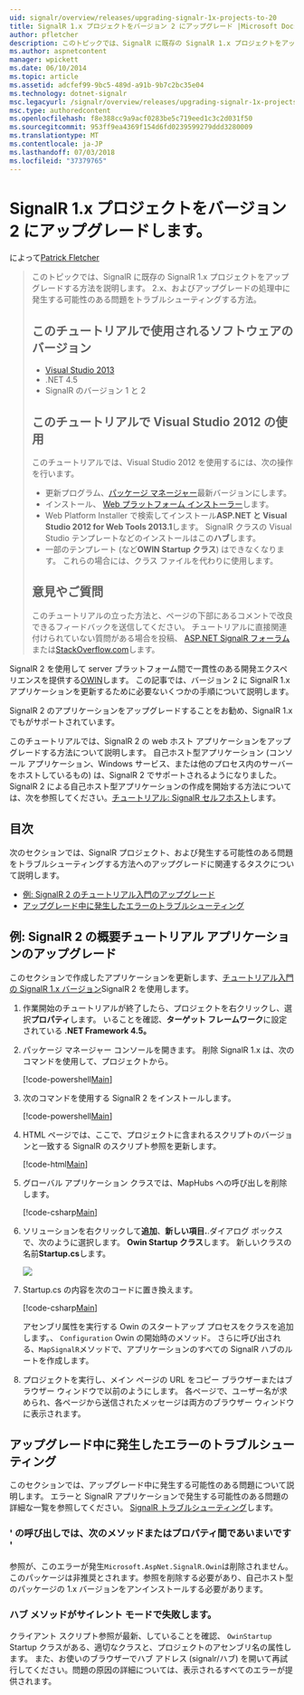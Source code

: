 ```yaml
---
uid: signalr/overview/releases/upgrading-signalr-1x-projects-to-20
title: SignalR 1.x プロジェクトをバージョン 2 にアップグレード |Microsoft Docs
author: pfletcher
description: このトピックでは、SignalR に既存の SignalR 1.x プロジェクトをアップグレードする方法を説明します 2.x、およびアップグレードの処理中に発生する可能性のある問題をトラブルシューティングする方法.。
ms.author: aspnetcontent
manager: wpickett
ms.date: 06/10/2014
ms.topic: article
ms.assetid: adcfef99-9bc5-489d-a91b-9b7c2bc35e04
ms.technology: dotnet-signalr
msc.legacyurl: /signalr/overview/releases/upgrading-signalr-1x-projects-to-20
msc.type: authoredcontent
ms.openlocfilehash: f8e388cc9a9acf0283be5c719eed1c3c2d031f50
ms.sourcegitcommit: 953ff9ea4369f154d6fd0239599279ddd3280009
ms.translationtype: MT
ms.contentlocale: ja-JP
ms.lasthandoff: 07/03/2018
ms.locfileid: "37379765"
---
```

<a name="upgrading-signalr-1x-projects-to-version-2"></a>SignalR 1.x プロジェクトをバージョン 2 にアップグレードします。
====================
によって[Patrick Fletcher](https://github.com/pfletcher)

> このトピックでは、SignalR に既存の SignalR 1.x プロジェクトをアップグレードする方法を説明します。 2.x、およびアップグレードの処理中に発生する可能性のある問題をトラブルシューティングする方法。
> 
> ## <a name="software-versions-used-in-the-tutorial"></a>このチュートリアルで使用されるソフトウェアのバージョン
> 
> 
> - [Visual Studio 2013](https://www.microsoft.com/visualstudio/eng/2013-downloads)
> - .NET 4.5
> - SignalR のバージョン 1 と 2
>   
> 
> 
> ## <a name="using-visual-studio-2012-with-this-tutorial"></a>このチュートリアルで Visual Studio 2012 の使用
> 
> 
> このチュートリアルでは、Visual Studio 2012 を使用するには、次の操作を行います。
> 
> - 更新プログラム、[パッケージ マネージャー](http://docs.nuget.org/docs/start-here/installing-nuget)最新バージョンにします。
> - インストール、 [Web プラットフォーム インストーラー](https://www.microsoft.com/web/downloads/platform.aspx)します。
> - Web Platform Installer で検索してインストール**ASP.NET と Visual Studio 2012 for Web Tools 2013.1**します。 SignalR クラスの Visual Studio テンプレートなどのインストールはこの**ハブ**します。
> - 一部のテンプレート (など**OWIN Startup クラス**) はできなくなります。 これらの場合には、クラス ファイルを代わりに使用します。
> 
> 
> ## <a name="questions-and-comments"></a>意見やご質問
> 
> このチュートリアルの立った方法と、ページの下部にあるコメントで改良できるフィードバックを送信してください。 チュートリアルに直接関連付けられていない質問がある場合を投稿、 [ASP.NET SignalR フォーラム](https://forums.asp.net/1254.aspx/1?ASP+NET+SignalR)または[StackOverflow.com](http://stackoverflow.com/)します。


SignalR 2 を使用して server プラットフォーム間で一貫性のある開発エクスペリエンスを提供する[OWIN](http://owin.org)します。 この記事では、バージョン 2 に SignalR 1.x アプリケーションを更新するために必要ないくつかの手順について説明します。

SignalR 2 のアプリケーションをアップグレードすることをお勧め、SignalR 1.x でもがサポートされています。

このチュートリアルでは、SignalR 2 の web ホスト アプリケーションをアップグレードする方法について説明します。 自己ホスト型アプリケーション (コンソール アプリケーション、Windows サービス、または他のプロセス内のサーバーをホストしているもの) は、SignalR 2 でサポートされるようになりました。 SignalR 2 による自己ホスト型アプリケーションの作成を開始する方法については、次を参照してください。[チュートリアル: SignalR セルフホスト](../deployment/tutorial-signalr-self-host.md)します。

## <a name="contents"></a>目次

次のセクションでは、SignalR プロジェクト、および発生する可能性のある問題をトラブルシューティングする方法へのアップグレードに関連するタスクについて説明します。

- [例: SignalR 2 のチュートリアル入門のアップグレード](#example)
- [アップグレード中に発生したエラーのトラブルシューティング](#troubleshooting)

<a id="example"></a>

## <a name="example-upgrading-the-getting-started-tutorial-application-to-signalr-2"></a>例: SignalR 2 の概要チュートリアル アプリケーションのアップグレード

このセクションで作成したアプリケーションを更新します、[チュートリアル入門の SignalR 1.x バージョン](../older-versions/index.md)SignalR 2 を使用します。

1. 作業開始のチュートリアルが終了したら、プロジェクトを右クリックし、選択**プロパティ**します。 いることを確認、**ターゲット フレームワーク**に設定されている **.NET Framework 4.5。**
2. パッケージ マネージャー コンソールを開きます。 削除 SignalR 1.x は、次のコマンドを使用して、プロジェクトから。

    [!code-powershell[Main](upgrading-signalr-1x-projects-to-20/samples/sample1.ps1)]
3. 次のコマンドを使用する SignalR 2 をインストールします。

    [!code-powershell[Main](upgrading-signalr-1x-projects-to-20/samples/sample2.ps1)]
4. HTML ページでは、ここで、プロジェクトに含まれるスクリプトのバージョンと一致する SignalR のスクリプト参照を更新します。

    [!code-html[Main](upgrading-signalr-1x-projects-to-20/samples/sample3.html)]
5. グローバル アプリケーション クラスでは、MapHubs への呼び出しを削除します。

    [!code-csharp[Main](upgrading-signalr-1x-projects-to-20/samples/sample4.cs)]
6. ソリューションを右クリックして**追加**、**新しい項目.**.ダイアログ ボックスで、次のように選択します。 **Owin Startup クラス**します。 新しいクラスの名前**Startup.cs**します。

    ![](upgrading-signalr-1x-projects-to-20/_static/image1.png)
7. Startup.cs の内容を次のコードに置き換えます。

    [!code-csharp[Main](upgrading-signalr-1x-projects-to-20/samples/sample5.cs)]

    アセンブリ属性を実行する Owin のスタートアップ プロセスをクラスを追加します。、 `Configuration` Owin の開始時のメソッド。 さらに呼び出される、`MapSignalR`メソッドで、アプリケーションのすべての SignalR ハブのルートを作成します。
8. プロジェクトを実行し、メイン ページの URL をコピー ブラウザーまたはブラウザー ウィンドウで以前のようにします。 各ページで、ユーザー名が求められ、各ページから送信されたメッセージは両方のブラウザー ウィンドウに表示されます。

<a id="troubleshooting"></a>

## <a name="troubleshooting-errors-encountered-during-upgrading"></a>アップグレード中に発生したエラーのトラブルシューティング

このセクションでは、アップグレード中に発生する可能性のある問題について説明します。 エラーと SignalR アプリケーションで発生する可能性のある問題の詳細な一覧を参照してください。 [SignalR トラブルシューティング](../testing-and-debugging/troubleshooting.md)します。

### <a name="the-call-is-ambiguous-between-the-following-methods-or-properties"></a>' の呼び出しでは、次のメソッドまたはプロパティ間であいまいです '

参照が、このエラーが発生`Microsoft.AspNet.SignalR.Owin`は削除されません。 このパッケージは非推奨とされます。参照を削除する必要があり、自己ホスト型のパッケージの 1.x バージョンをアンインストールする必要があります。

### <a name="hub-methods-fail-silently"></a>ハブ メソッドがサイレント モードで失敗します。

クライアント スクリプト参照が最新、していることを確認、 `OwinStartup` Startup クラスがある、適切なクラスと、プロジェクトのアセンブリ名の属性します。 また、お使いのブラウザーでハブ アドレス (signalr/ハブ) を開いて再試行してください。問題の原因の詳細については、表示されるすべてのエラーが提供されます。
